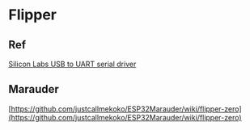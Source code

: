 # Flipper
## Ref
[Silicon Labs USB to UART serial driver](https://www.silabs.com/developers/usb-to-uart-bridge-vcp-drivers)

## Marauder
[https://github.com/justcallmekoko/ESP32Marauder/wiki/flipper-zero](https://github.com/justcallmekoko/ESP32Marauder/wiki/flipper-zero)
